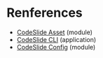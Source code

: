 # Renferences
- [CodeSlide Asset](../packages/codeslide-asset/docs/REFERENCE.md) (module)
- [CodeSlide CLI](../packages/codeslide-cli/docs/REFERENCE.md) (application)
- [CodeSlide Config](../packages/codeslide-config/docs/REFERENCE.md) (module)
